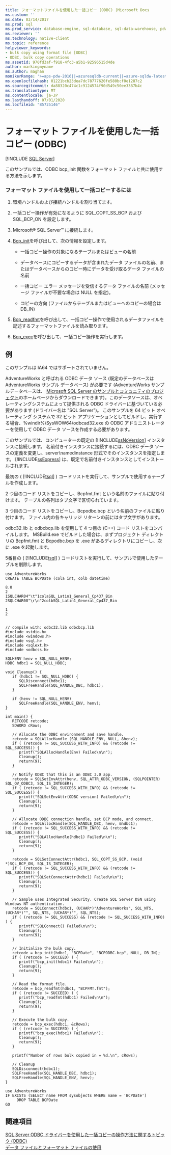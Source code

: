 ```yaml
---
title: フォーマットファイルを使用した一括コピー (ODBC) |Microsoft Docs
ms.custom: ''
ms.date: 03/14/2017
ms.prod: sql
ms.prod_service: database-engine, sql-database, sql-data-warehouse, pdw
ms.reviewer: ''
ms.technology: native-client
ms.topic: reference
helpviewer_keywords:
- bulk copy using format file [ODBC]
- ODBC, bulk copy operations
ms.assetid: 970fd3af-f918-4fc3-a5b1-92596515d4de
author: markingmyname
ms.author: maghan
monikerRange: '>=aps-pdw-2016||=azuresqldb-current||=azure-sqldw-latest||>=sql-server-2016||=sqlallproducts-allversions||>=sql-server-linux-2017||=azuresqldb-mi-current'
ms.openlocfilehash: 01221bcb23dea7dc78777620fe580bcf0e1287c2
ms.sourcegitcommit: da88320c474c1c9124574f90d549c50ee3387b4c
ms.translationtype: MT
ms.contentlocale: ja-JP
ms.lasthandoff: 07/01/2020
ms.locfileid: "85725146"
---
```

# <a name="bulk-copy-by-using-a-format-file-odbc"></a>フォーマット ファイルを使用した一括コピー (ODBC)
[!INCLUDE [SQL Server](../../../includes/applies-to-version/sql-asdb-asdbmi-asdw-pdw.md)]

  このサンプルでは、ODBC bcp_init 関数をフォーマット ファイルと共に使用する方法を示します。  
  
### <a name="to-bulk-copy-by-using-a-format-file"></a>フォーマット ファイルを使用して一括コピーするには  
  
1.  環境ハンドルおよび接続ハンドルを割り当てます。  
  
2.  一括コピー操作が有効になるように SQL_COPT_SS_BCP および SQL_BCP_ON を設定します。  
  
3.  Microsoft® SQL Server™ に接続します。  
  
4.  [Bcp_init](../../../relational-databases/native-client-odbc-extensions-bulk-copy-functions/bcp-init.md)を呼び出して、次の情報を設定します。  
  
    -   一括コピー操作の対象になるテーブルまたはビューの名前  
  
    -   データベースにコピーするデータが含まれたデータ ファイルの名前、またはデータベースからのコピー時にデータを受け取るデータ ファイルの名前  
  
    -   一括コピー エラー メッセージを受信するデータ ファイルの名前 (メッセージ ファイルが不要な場合は NULL を指定)。  
  
    -   コピーの方向 (ファイルからテーブルまたはビューへのコピーの場合は DB_IN)  
  
5.  [Bcp_readfmt](../../../relational-databases/native-client-odbc-extensions-bulk-copy-functions/bcp-readfmt.md)を呼び出して、一括コピー操作で使用されるデータファイルを記述するフォーマットファイルを読み取ります。  
  
6.  [Bcp_exec](../../../relational-databases/native-client-odbc-extensions-bulk-copy-functions/bcp-exec.md)を呼び出して、一括コピー操作を実行します。  
  
## <a name="example"></a>例  
 このサンプルは IA64 ではサポートされていません。  
  
 AdventureWorks と呼ばれる ODBC データ ソース (既定のデータベースは AdventureWorks サンプル データベース) が必要です  (AdventureWorks サンプルデータベースは、 [Microsoft SQL Server のサンプルとコミュニティのプロジェクト](https://go.microsoft.com/fwlink/?LinkID=85384)のホームページからダウンロードできます)。このデータソースは、オペレーティングシステムによって提供される ODBC ドライバーに基づいている必要があります (ドライバー名は "SQL Server")。 このサンプルを 64 ビット オペレーティング システムで 32 ビット アプリケーションとしてビルドし、実行する場合、%windir%\SysWOW64\odbcad32.exe の ODBC アドミニストレーターを使用して ODBC データ ソースを作成する必要があります。  
  
 このサンプルでは、コンピューターの既定の [!INCLUDE[ssNoVersion](../../../includes/ssnoversion-md.md)] インスタンスに接続します。 名前付きインスタンスに接続するには、ODBC データ ソースの定義を変更し、server\namedinstance 形式でそのインスタンスを指定します。 [!INCLUDE[ssExpress](../../../includes/ssexpress-md.md)] は、既定で名前付きインスタンスとしてインストールされます。  
  
 最初の ( [!INCLUDE[tsql](../../../includes/tsql-md.md)] ) コードリストを実行して、サンプルで使用するテーブルを作成します。  
  
 2 つ目のコード リストをコピーし、Bcpfmt.fmt という名前のファイルに貼り付けます。 テーブルの各列はタブ文字で区切られています。  
  
 3 つ目のコード リストをコピーし、Bcpodbc.bcp という名前のファイルに貼り付けます。 ファイル内の各キャリッジ リターンの前にはタブ文字があります。  
  
 odbc32.lib と odbcbcp.lib を使用して 4 つ目の (C++) コード リストをコンパイルします。 MSBuild.exe でビルドした場合は、まずプロジェクト ディレクトリの Bcpfmt.fmt と Bcpodbc.bcp を .exe があるディレクトリにコピーし、次に .exe を起動します。  
  
 5番目の ( [!INCLUDE[tsql](../../../includes/tsql-md.md)] ) コードリストを実行して、サンプルで使用したテーブルを削除します。  
  
```  
use AdventureWorks  
CREATE TABLE BCPDate (cola int, colb datetime)  
```  
  
```  
8.0  
2  
1SQLCHAR04"\t"1colaSQL_Latin1_General_Cp437_Bin  
2SQLCHAR08"\r\n"2colbSQL_Latin1_General_Cp437_Bin  
```  
  
```  
1  
2  
  
```  
  
```  
// compile with: odbc32.lib odbcbcp.lib  
#include <stdio.h>  
#include <windows.h>  
#include <sql.h>  
#include <sqlext.h>  
#include <odbcss.h>  
  
SQLHENV henv = SQL_NULL_HENV;  
HDBC hdbc1 = SQL_NULL_HDBC;   
  
void Cleanup() {  
   if (hdbc1 != SQL_NULL_HDBC) {  
      SQLDisconnect(hdbc1);  
      SQLFreeHandle(SQL_HANDLE_DBC, hdbc1);  
   }  
  
   if (henv != SQL_NULL_HENV)  
      SQLFreeHandle(SQL_HANDLE_ENV, henv);  
}  
  
int main() {  
   RETCODE retcode;  
   SDWORD cRows;  
  
   // Allocate the ODBC environment and save handle.  
   retcode = SQLAllocHandle (SQL_HANDLE_ENV, NULL, &henv);  
   if ( (retcode != SQL_SUCCESS_WITH_INFO) && (retcode != SQL_SUCCESS)) {  
      printf("SQLAllocHandle(Env) Failed\n\n");  
      Cleanup();  
      return(9);  
   }  
  
   // Notify ODBC that this is an ODBC 3.0 app.  
   retcode = SQLSetEnvAttr(henv, SQL_ATTR_ODBC_VERSION, (SQLPOINTER) SQL_OV_ODBC3, SQL_IS_INTEGER);  
   if ( (retcode != SQL_SUCCESS_WITH_INFO) && (retcode != SQL_SUCCESS)) {  
      printf("SQLSetEnvAttr(ODBC version) Failed\n\n");  
      Cleanup();  
      return(9);      
   }  
  
   // Allocate ODBC connection handle, set BCP mode, and connect.  
   retcode = SQLAllocHandle(SQL_HANDLE_DBC, henv, &hdbc1);  
   if ( (retcode != SQL_SUCCESS_WITH_INFO) && (retcode != SQL_SUCCESS)) {  
      printf("SQLAllocHandle(hdbc1) Failed\n\n");  
      Cleanup();  
      return(9);  
   }  
  
   retcode = SQLSetConnectAttr(hdbc1, SQL_COPT_SS_BCP, (void *)SQL_BCP_ON, SQL_IS_INTEGER);  
   if ( (retcode != SQL_SUCCESS_WITH_INFO) && (retcode != SQL_SUCCESS)) {  
      printf("SQLSetConnectAttr(hdbc1) Failed\n\n");  
      Cleanup();  
      return(9);  
   }  
  
   // Sample uses Integrated Security. Create SQL Server DSN using Windows NT authentication.  
   retcode = SQLConnect(hdbc1, (UCHAR*)"AdventureWorks", SQL_NTS, (UCHAR*)"", SQL_NTS, (UCHAR*)"", SQL_NTS);  
   if ( (retcode != SQL_SUCCESS) && (retcode != SQL_SUCCESS_WITH_INFO) ) {  
      printf("SQLConnect() Failed\n\n");  
      Cleanup();  
      return(9);  
   }  
  
   // Initialize the bulk copy.  
   retcode = bcp_init(hdbc1, "BCPDate", "BCPODBC.bcp", NULL, DB_IN);  
   if ( (retcode != SUCCEED) ) {  
      printf("bcp_init(hdbc1) Failed\n\n");  
      Cleanup();  
      return(9);  
   }  
  
   // Read the format file.  
   retcode = bcp_readfmt(hdbc1, "BCPFMT.fmt");  
   if ( (retcode != SUCCEED) ) {  
      printf("bcp_readfmt(hdbc1) Failed\n\n");  
      Cleanup();  
      return(9);  
   }  
  
   // Execute the bulk copy.  
   retcode = bcp_exec(hdbc1, &cRows);  
   if ( (retcode != SUCCEED) ) {  
      printf("bcp_exec(hdbc1) Failed\n\n");  
      Cleanup();  
      return(9);  
   }  
  
   printf("Number of rows bulk copied in = %d.\n", cRows);  
  
   // Cleanup  
   SQLDisconnect(hdbc1);  
   SQLFreeHandle(SQL_HANDLE_DBC, hdbc1);  
   SQLFreeHandle(SQL_HANDLE_ENV, henv);  
}  
```  
  
```  
use AdventureWorks  
IF EXISTS (SELECT name FROM sysobjects WHERE name = 'BCPDate')  
     DROP TABLE BCPDate  
GO  
```  
  
## <a name="see-also"></a>関連項目  
 [SQL Server ODBC ドライバーを使用した一括コピーの操作方法に関するトピック &#40;ODBC&#41;](../../../relational-databases/native-client-odbc-how-to/bulk-copy/bulk-copying-with-the-sql-server-odbc-driver-how-to-topics-odbc.md)   
 [データ ファイルとフォーマット ファイルの使用](../../../relational-databases/native-client-odbc-bulk-copy-operations/using-data-files-and-format-files.md)  
  
  
